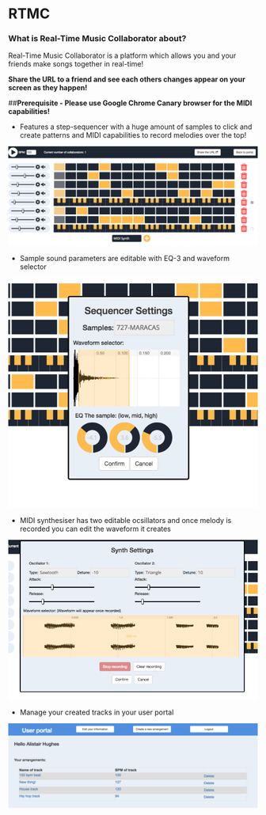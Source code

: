 # RTMC
### What is Real-Time Music Collaborator about?

Real-Time Music Collaborator is a platform which allows you and your friends make songs together in real-time!

**Share the URL to a friend and see each others changes appear on your screen as they happen!**

##**Prerequisite - Please use Google Chrome Canary browser for the MIDI capabilities!**

- Features a step-sequencer with a huge amount of samples to click and create patterns and MIDI capabilities to record melodies over the top!

![main-screen](public/img/main-screen.png)

- Sample sound parameters are editable with EQ-3 and waveform selector

![sequencer-settings](public/img/sequencer-settings.png)

- MIDI synthesiser has two editable ocsillators and once melody is recorded you can edit the waveform it creates

![synth-settings](public/img/synth-settings.png)

- Manage your created tracks in your user portal

![user-portal](public/img/user-portal.png)
